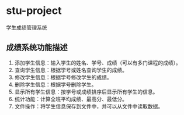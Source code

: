 # stu-project
学生成绩管理系统
## 成绩系统功能描述
1. 添加学生信息：输入学生的姓名、学号、成绩（可以有多门课程的成绩）。
2. 查询学生信息：根据学号或姓名查询学生的成绩。
3. 修改学生信息：根据学号修改学生的成绩。
4. 删除学生信息：根据学号删除学生。
5. 显示所有学生信息：按学号或成绩排序后显示所有学生的信息。
6. 统计功能：计算全班平均成绩、最高分、最低分。
7. 文件操作：将学生信息保存到文件中，并可以从文件中读取数据。
